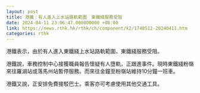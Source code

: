 ```yaml
---
layout: post
title: 港鐵：有人進入上水站路軌範圍　東鐵綫服務受阻
date: 2024-04-11 23:06:47.000000000 +08:00
link: https://news.rthk.hk/rthk/ch/component/k2/1748512-20240411.htm
categories: rthk
---
```


港鐵表示，由於有人進入東鐵綫上水站路軌範圍，東鐵綫服務受阻。

港鐵說，車務控制中心接獲職員報告懷疑有人墮軌，正跟進事件。現時東鐵綫粉嶺來往羅湖站或落馬州站暫停服務。而來往金鐘至粉嶺站維持10分鐘一班車。

港鐵又說，正安排免費接駁巴士。乘客亦可考慮使用其他交通工具。
